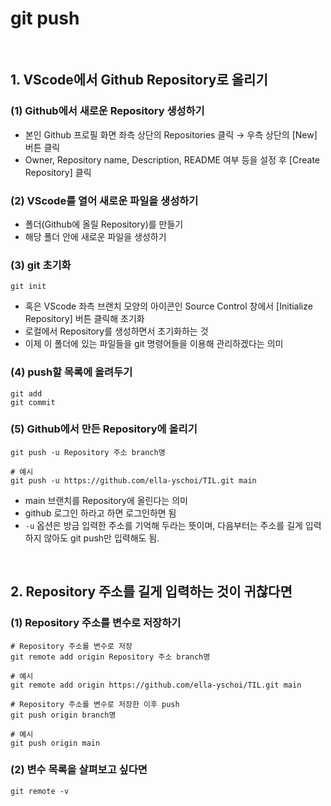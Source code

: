 # git push

<br/>

## 1. VScode에서 Github Repository로 올리기

### (1) Github에서 새로운 Repository 생성하기

- 본인 Github 프로필 화면 좌측 상단의 Repositories 클릭 → 우측 상단의 [New] 버튼 클릭
- Owner, Repository name, Description, README 여부 등을 설정 후 [Create Repository] 클릭

### (2) VScode를 열어 새로운 파일을 생성하기

- 폴더(Github에 올릴 Repository)를 만들기
- 해당 폴더 안에 새로운 파일을 생성하기

### (3) git 초기화

```shell
git init
```

- 혹은 VScode 좌측 브랜치 모양의 아이콘인 Source Control 창에서 [Initialize Repository] 버튼 클릭해 초기화
- 로컬에서 Repository를 생성하면서 초기화하는 것
- 이제 이 폴더에 있는 파일들을 git 명령어들을 이용해 관리하겠다는 의미

### (4) push할 목록에 올려두기

```shell
git add
git commit
```

### (5) Github에서 만든 Repository에 올리기

```shell
git push -u Repository 주소 branch명

# 예시
git push -u https://github.com/ella-yschoi/TIL.git main
```

- main 브랜치를 Repository에 올린다는 의미
- github 로그인 하라고 하면 로그인하면 됨
- `-u` 옵션은 방금 입력한 주소를 기억해 두라는 뜻이며, 다음부터는 주소를 길게 입력하지 않아도 git push만 입력해도 됨.

<br/>

## 2. Repository 주소를 길게 입력하는 것이 귀찮다면

### (1) Repository 주소를 변수로 저장하기

```shell
# Repository 주소를 변수로 저장
git remote add origin Repository 주소 branch명

# 예시
git remote add origin https://github.com/ella-yschoi/TIL.git main
```

```shell
# Repository 주소를 변수로 저장한 이후 push
git push origin branch명

# 예시
git push origin main
```

### (2) 변수 목록을 살펴보고 싶다면

```shell
git remote -v
```
